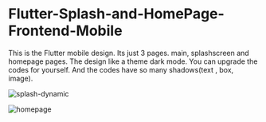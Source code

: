 # Flutter-Splash-and-HomePage-Frontend-Mobile
This is the Flutter mobile design. Its just 3 pages. main, splashscreen and homepage pages. The design like a theme dark mode. You can upgrade the codes for yourself.  And the codes have so many shadows(text , box, image).

![splash-dynamic](https://user-images.githubusercontent.com/116201046/196887976-8f6f6fb3-dc81-4680-9ccd-38f2edaaa7a4.png)


![homepage](https://user-images.githubusercontent.com/116201046/196888038-9f6356c0-c1e5-439c-9876-2b7f699db4f5.png)

